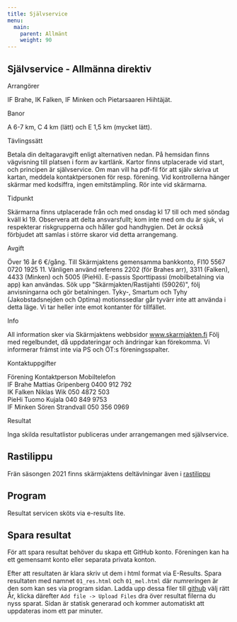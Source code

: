 ```yaml
---
title: Självservice
menu:
  main:
    parent: Allmänt
    weight: 90
---
```


## Självservice - Allmänna direktiv
Arrangörer

IF Brahe, IK Falken, IF Minken och Pietarsaaren Hiihtäjät.

Banor

A 6-7 km, C 4 km (lätt) och E 1,5 km (mycket lätt).

Tävlingssätt 

Betala din deltagaravgift enligt alternativen nedan. På hemsidan finns vägvisning till platsen i form av kartlänk. Kartor finns utplacerade vid start, och principen är självservice. Om man vill ha pdf-fil för att själv skriva ut kartan, meddela kontaktpersonen för resp. förening. Vid kontrollerna hänger skärmar med kodsiffra, ingen emitstämpling. Rör inte vid skärmarna.

Tidpunkt 

Skärmarna finns utplacerade från och med onsdag kl 17 till och med söndag kväll kl 19. Observera att delta ansvarsfullt; kom inte med om du är sjuk, vi respekterar riskgrupperna och håller god handhygien. Det är också förbjudet att samlas i större skaror vid detta arrangemang.

Avgift 

Över 16 år 6 €/gång. 
Till Skärmjaktens gemensamma bankkonto, FI10 5567 0720 1925 11. Vänligen använd referens 2202 (för Brahes arr), 3311 (Falken), 4433 (Minken) och 5005 (PieHi). 
E-passis Sporttipassi (mobilbetalning via app) kan användas. Sök upp "Skärmjakten/Rastijahti (59026)", följ anvisningarna och gör betalningen. 
Tyky-, Smartum och Tyhy (Jakobstadsnejden och Optima) motionssedlar går tyvärr inte att använda i detta läge. 
Vi tar heller inte emot kontanter för tillfället. 

Info 

All information sker via Skärmjaktens webbsidor www.skarmjakten.fi 
Följ med regelbundet, då uppdateringar och ändringar kan förekomma. 
Vi informerar främst inte via PS och ÖT:s föreningsspalter. 

Kontaktuppgifter

Förening    Kontaktperson       Mobiltelefon  
IF Brahe    Mattias Gripenberg  0400 912 792  
IK Falken   Niklas Wik          050 4872 503  
PieHi       Tuomo Kujala        040 849 9753  
IF Minken   Sören Strandvall    050 356 0969  

Resultat 

Inga skilda resultatlistor publiceras under arrangemangen med självservice.


## Rastilippu

Frän säsongen 2021 finns skärmjaktens deltävlningar även i [rastilippu](https://rastilippu.fi)

## Program

Resultat servicen sköts via e-results lite.

## Spara resultat

För att spara resultat behöver du skapa ett GitHub konto. Föreningen kan ha ett gemensamt konto eller separata privata konton. 

Efter att resultaten är klara skriv ut dem i html format via E-Results. Spara resultaten med namnet `01_res.html` och `01_mel.html` där numreringen är den som kan ses via program sidan. Ladda upp dessa filer till [github](https://github.com/Skarmjakten/website/tree/main/resultat) välj rätt År, klicka därefter `Add file -> Upload Files` dra över resultat filerna du nyss sparat. Sidan är statisk generarad och kommer automatiskt att uppdateras inom ett par minuter.
